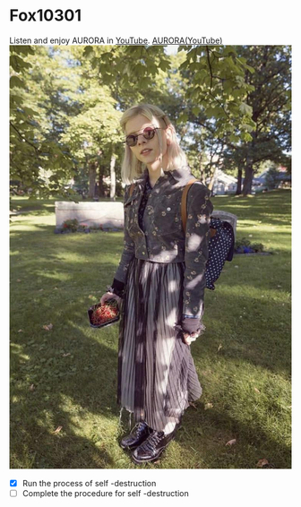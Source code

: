 # Fox10301
Listen and enjoy AURORA in [YouTube](https://youtube.com/@auroramusic).
<a href="https://youtube.com/@auroramusic" class="button">AURORA(YouTube)</a>
![AURORA](https://raw.githubusercontent.com/person10301/fox10301/refs/heads/main/Photos/auroramusic-2eovv943njne1.jpg)

- [x] Run the process of self -destruction
- [ ] Complete the procedure for self -destruction
